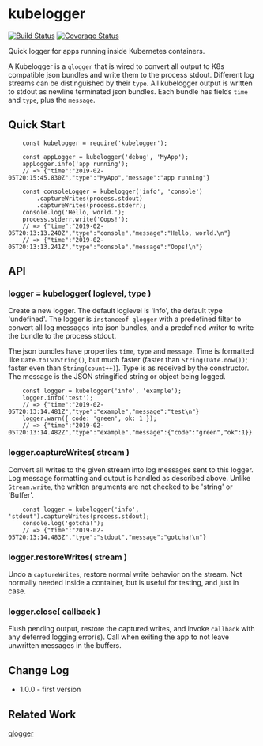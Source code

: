 kubelogger
==========
[![Build Status](https://travis-ci.org/andrasq/node-kubelogger.svg?branch=master)](https://travis-ci.org/andrasq/node-kubelogger)
[![Coverage Status](https://coveralls.io/repos/github/andrasq/node-kubelogger/badge.svg?branch=master)](https://coveralls.io/github/andrasq/node-kubelogger?branch=master)

Quick logger for apps running inside Kubernetes containers.

A Kubelogger is a `qlogger` that is wired to convert all output to K8s compatible json
bundles and write them to the process stdout.  Different log streams can be distinguished by
their `type`.  All kubelogger output is written to stdout as newline terminated json bundles.
Each bundle has fields `time` and `type`, plus the `message`.


Quick Start
-----------

        const kubelogger = require('kubelogger');

        const appLogger = kubelogger('debug', 'MyApp');
        appLogger.info('app running');
        // => {"time":"2019-02-05T20:15:45.830Z","type":"MyApp","message":"app running"}

        const consoleLogger = kubelogger('info', 'console')
            .captureWrites(process.stdout)
            .captureWrites(process.stderr);
        console.log('Hello, world.');
        process.stderr.write('Oops!');
        // => {"time":"2019-02-05T20:13:13.240Z","type":"console","message":"Hello, world.\n"}
        // => {"time":"2019-02-05T20:13:13.241Z","type":"console","message":"Oops!\n"}


API
---

### logger = kubelogger( loglevel, type )

Create a new logger.  The default loglevel is 'info', the default type 'undefined'.  The
logger is `instanceof qlogger` with a predefined filter to convert all log messages into
json bundles, and a predefined writer to write the bundle to the process stdout.

The json bundles have properties `time`, `type` and `message`.  Time is formatted like
`Date.toISOString()`, but much faster (faster than `String(Date.now())`; faster even than
`String(count++)`).  Type is as received by the constructor.  The message is the JSON
stringified string or object being logged.

        const logger = kubelogger('info', 'example');
        logger.info('test');
        // => {"time":"2019-02-05T20:13:14.481Z","type":"example","message":"test\n"}
        logger.warn({ code: 'green', ok: 1 });
        // => {"time":"2019-02-05T20:13:14.482Z","type":"example","message":{"code":"green","ok":1}}

### logger.captureWrites( stream )

Convert all writes to the given stream into log messages sent to this logger.  Log message
formatting and output is handled as described above.  Unlike `Stream.write`, the written
arguments are not checked to be 'string' or 'Buffer'.

        const logger = kubelogger('info', 'stdout').captureWrites(process.stdout);
        console.log('gotcha!');
        // => {"time":"2019-02-05T20:13:14.483Z","type":"stdout","message":"gotcha!\n"}

### logger.restoreWrites( stream )

Undo a `captureWrites`, restore normal write behavior on the stream.  Not normally needed
inside a container, but is useful for testing, and just in case.

### logger.close( callback )

Flush pending output, restore the captured writes, and invoke `callback` with any deferred
logging error(s).  Call when exiting the app to not leave unwritten messages in the buffers.


Change Log
----------

- 1.0.0 - first version


Related Work
------------

[qlogger](https://github.com/andrasq/qlogger)
